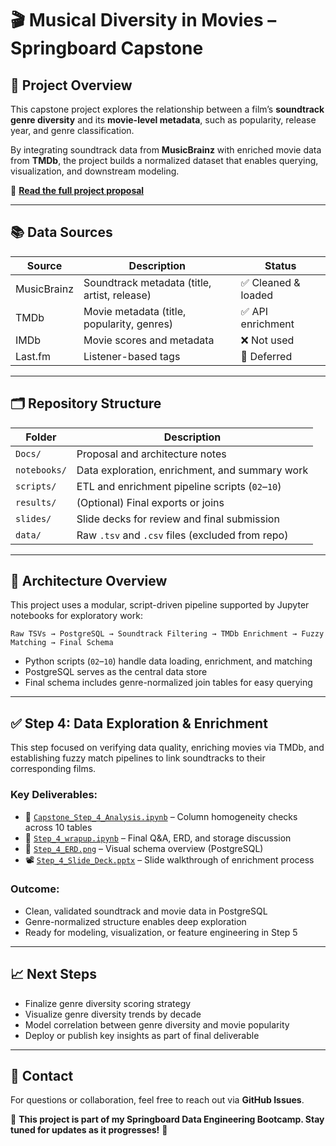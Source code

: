 # 🎬 Musical Diversity in Movies – Springboard Capstone

## 📌 Project Overview

This capstone project explores the relationship between a film’s **soundtrack genre diversity** and its **movie-level metadata**, such as popularity, release year, and genre classification.

By integrating soundtrack data from **MusicBrainz** with enriched movie data from **TMDb**, the project builds a normalized dataset that enables querying, visualization, and downstream modeling.

📄 **[Read the full project proposal](Docs/Musical_Diversity_in_Movies_Proposal.md)**

---

## 📚 Data Sources

| Source       | Description                                  | Status             |
|--------------|----------------------------------------------|--------------------|
| MusicBrainz  | Soundtrack metadata (title, artist, release) | ✅ Cleaned & loaded |
| TMDb         | Movie metadata (title, popularity, genres)   | ✅ API enrichment   |
| IMDb         | Movie scores and metadata                    | ❌ Not used         |
| Last.fm      | Listener-based tags                          | 🔄 Deferred         |

---

## 🗂 Repository Structure

| Folder       | Description                                      |
|--------------|--------------------------------------------------|
| `Docs/`      | Proposal and architecture notes                  |
| `notebooks/` | Data exploration, enrichment, and summary work   |
| `scripts/`   | ETL and enrichment pipeline scripts (`02`–`10`)  |
| `results/`   | (Optional) Final exports or joins                |
| `slides/`    | Slide decks for review and final submission      |
| `data/`      | Raw `.tsv` and `.csv` files (excluded from repo) |

---

## 🧱 Architecture Overview

This project uses a modular, script-driven pipeline supported by Jupyter notebooks for exploratory work:

```
Raw TSVs → PostgreSQL → Soundtrack Filtering → TMDb Enrichment → Fuzzy Matching → Final Schema
```

- Python scripts (`02`–`10`) handle data loading, enrichment, and matching
- PostgreSQL serves as the central data store
- Final schema includes genre-normalized join tables for easy querying

---

## ✅ Step 4: Data Exploration & Enrichment

This step focused on verifying data quality, enriching movies via TMDb, and establishing fuzzy match pipelines to link soundtracks to their corresponding films.

### Key Deliverables:
- 📓 [`Capstone_Step_4_Analysis.ipynb`](notebooks/Capstone_Step_4_Analysis.ipynb) – Column homogeneity checks across 10 tables
- 📘 [`Step_4_wrapup.ipynb`](notebooks/Step_4_wrapup.ipynb) – Final Q&A, ERD, and storage discussion
- 🧩 [`Step_4_ERD.png`](notebooks/Step_4_ERD.png) – Visual schema overview (PostgreSQL)
- 📽️ [`Step_4_Slide_Deck.pptx`](slides/Step_4_Slide_Deck.pptx) – Slide walkthrough of enrichment process

### Outcome:
- Clean, validated soundtrack and movie data in PostgreSQL
- Genre-normalized structure enables deep exploration
- Ready for modeling, visualization, or feature engineering in Step 5

---

## 📈 Next Steps

- Finalize genre diversity scoring strategy
- Visualize genre diversity trends by decade
- Model correlation between genre diversity and movie popularity
- Deploy or publish key insights as part of final deliverable

---

## 🤝 Contact

For questions or collaboration, feel free to reach out via **GitHub Issues**.

🚧 **This project is part of my Springboard Data Engineering Bootcamp. Stay tuned for updates as it progresses!** 🚧

<!-- Last updated: Sat, 13-April-2025 -->
